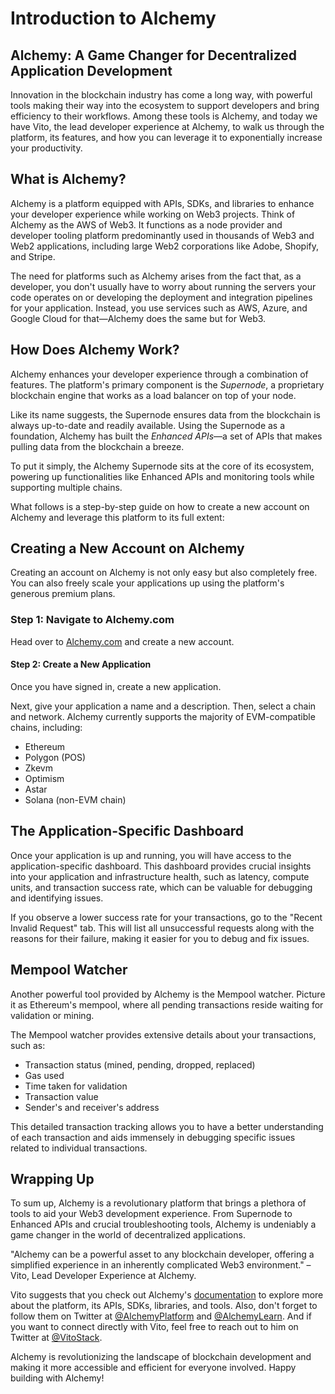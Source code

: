 # Introduction to Alchemy

## Alchemy: A Game Changer for Decentralized Application Development

Innovation in the blockchain industry has come a long way, with powerful tools making their way into the ecosystem to support developers and bring efficiency to their workflows. Among these tools is Alchemy, and today we have Vito, the lead developer experience at Alchemy, to walk us through the platform, its features, and how you can leverage it to exponentially increase your productivity.

## What is Alchemy?

Alchemy is a platform equipped with APIs, SDKs, and libraries to enhance your developer experience while working on Web3 projects. Think of Alchemy as the AWS of Web3. It functions as a node provider and developer tooling platform predominantly used in thousands of Web3 and Web2 applications, including large Web2 corporations like Adobe, Shopify, and Stripe.

The need for platforms such as Alchemy arises from the fact that, as a developer, you don't usually have to worry about running the servers your code operates on or developing the deployment and integration pipelines for your application. Instead, you use services such as AWS, Azure, and Google Cloud for that—Alchemy does the same but for Web3.

## How Does Alchemy Work?

Alchemy enhances your developer experience through a combination of features. The platform's primary component is the _Supernode_, a proprietary blockchain engine that works as a load balancer on top of your node.

Like its name suggests, the Supernode ensures data from the blockchain is always up-to-date and readily available. Using the Supernode as a foundation, Alchemy has built the _Enhanced APIs_—a set of APIs that makes pulling data from the blockchain a breeze.

To put it simply, the Alchemy Supernode sits at the core of its ecosystem, powering up functionalities like Enhanced APIs and monitoring tools while supporting multiple chains.

What follows is a step-by-step guide on how to create a new account on Alchemy and leverage this platform to its full extent:

## Creating a New Account on Alchemy

Creating an account on Alchemy is not only easy but also completely free. You can also freely scale your applications up using the platform's generous premium plans.

### Step 1: Navigate to Alchemy.com

Head over to [Alchemy.com](https://www.alchemy.com/) and create a new account.

#### Step 2: Create a New Application

Once you have signed in, create a new application.

Next, give your application a name and a description. Then, select a chain and network. Alchemy currently supports the majority of EVM-compatible chains, including:

- Ethereum
- Polygon (POS)
- Zkevm
- Optimism
- Astar
- Solana (non-EVM chain)

## The Application-Specific Dashboard

Once your application is up and running, you will have access to the application-specific dashboard. This dashboard provides crucial insights into your application and infrastructure health, such as latency, compute units, and transaction success rate, which can be valuable for debugging and identifying issues.

If you observe a lower success rate for your transactions, go to the "Recent Invalid Request" tab. This will list all unsuccessful requests along with the reasons for their failure, making it easier for you to debug and fix issues.

## Mempool Watcher

Another powerful tool provided by Alchemy is the Mempool watcher. Picture it as Ethereum's mempool, where all pending transactions reside waiting for validation or mining.

The Mempool watcher provides extensive details about your transactions, such as:

- Transaction status (mined, pending, dropped, replaced)
- Gas used
- Time taken for validation
- Transaction value
- Sender's and receiver's address

This detailed transaction tracking allows you to have a better understanding of each transaction and aids immensely in debugging specific issues related to individual transactions.

## Wrapping Up

To sum up, Alchemy is a revolutionary platform that brings a plethora of tools to aid your Web3 development experience. From Supernode to Enhanced APIs and crucial troubleshooting tools, Alchemy is undeniably a game changer in the world of decentralized applications.

"Alchemy can be a powerful asset to any blockchain developer, offering a simplified experience in an inherently complicated Web3 environment." – Vito, Lead Developer Experience at Alchemy.

Vito suggests that you check out Alchemy's [documentation](https://docs.alchemy.com/) to explore more about the platform, its APIs, SDKs, libraries, and tools. Also, don't forget to follow them on Twitter at [@AlchemyPlatform](https://twitter.com/alchemyplatform) and [@AlchemyLearn](https://twitter.com/alchemyLearn). And if you want to connect directly with Vito, feel free to reach out to him on Twitter at [@VitoStack](https://twitter.com/VittoStack).

Alchemy is revolutionizing the landscape of blockchain development and making it more accessible and efficient for everyone involved. Happy building with Alchemy!
